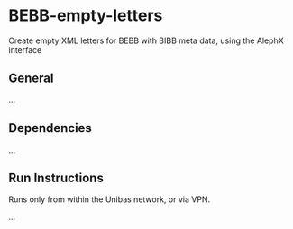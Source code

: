 # BEBB-empty-letters
Create empty XML letters for BEBB with BIBB meta data, using the AlephX interface


## General
...

## Dependencies
...

## Run Instructions
Runs only from within the Unibas network, or via VPN.

...
